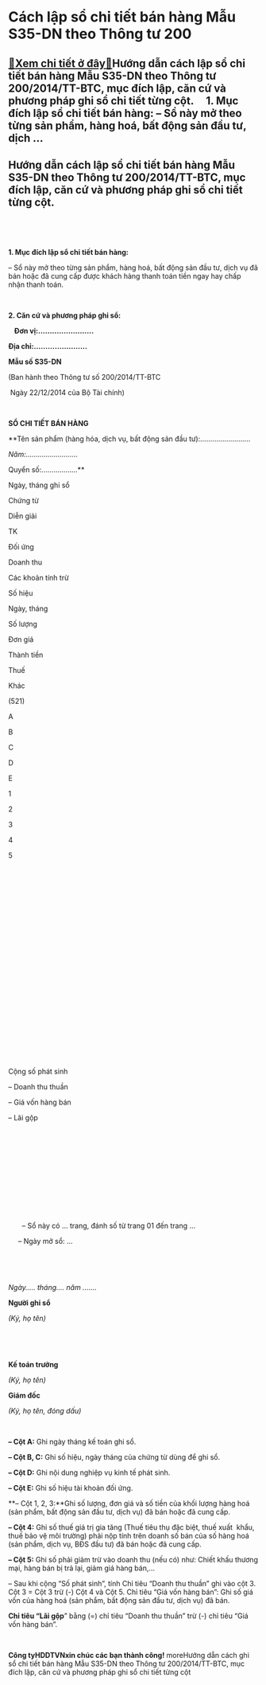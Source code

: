 Cách lập sổ chi tiết bán hàng Mẫu S35-DN theo Thông tư 200
==========================================================

[:gift:Xem chi tiết ở đây:gift:](https://hddtvn.com/cach-lap-so-chi-tiet-ban-hang-mau-s35-dn-theo-thong-tu-200/)Hướng dẫn cách lập sổ chi tiết bán hàng Mẫu S35-DN theo Thông tư 200/2014/TT-BTC, mục đích lập, căn cứ và phương pháp ghi sổ chi tiết từng cột.     1. Mục đích lập sổ chi tiết bán hàng: – Sổ này mở theo từng sản phẩm, hàng hoá, bất động sản đầu tư, dịch …
---------------------------------------------------------------------------------------------------------------------------------------------------------------------------------------------------------------------------------------------------------------



Hướng dẫn cách lập sổ chi tiết bán hàng Mẫu S35-DN theo Thông tư 200/2014/TT-BTC, mục đích lập, căn cứ và phương pháp ghi sổ chi tiết từng cột.
-------------------------------------------------------------------------------------------------------------------------------------------------


   

   

**1. Mục đích lập sổ chi tiết bán hàng:**  

– Sổ này mở theo từng sản phẩm, hàng hoá, bất động sản đầu tư, dịch vụ đã bán hoặc đã cung cấp được khách hàng thanh toán tiền ngay hay chấp nhận thanh toán.  

   

**2. Căn cứ và phương pháp ghi sổ:**






   **Đơn vị:……………………**  

**Địa chỉ:…………………..**

**Mẫu số S35-DN**  

 (Ban hành theo Thông tư số 200/2014/TT-BTC  

  Ngày 22/12/2014 của Bộ Tài chính)




  
 



**SỔ CHI TIẾT BÁN HÀNG**  

**Tên sản phẩm (hàng hóa, dịch vụ, bất động sản đầu tư):…………………….  

*Năm:……………………..*  

 Quyển số:………………**
 






Ngày, tháng ghi sổ

Chứng từ

Diễn giải

TK  

 Đối ứng

Doanh thu

Các khoản tính trừ



Số hiệu

Ngày, tháng

Số lượng

Đơn giá

Thành tiền

Thuế

Khác  

 (521)



A

B

C

D

E

1

2

3

4

5



 

 

 

   

    

    

  

 

 

 

 

 

 



Cộng số phát sinh  

 – Doanh thu thuần  

 – Giá vốn hàng bán  

 – Lãi gộp

 

 

 

 

 

 




  
     – Sổ này có … trang, đánh số từ trang 01 đến trang …  

     – Ngày mở sổ: …






 

 

*Ngày….. tháng…. năm …….*



**Người ghi sổ**  

*(Ký, họ tên)*  

    

  

**Kế toán trưởng**  

*(Ký, họ tên)*

**Giám đốc**  

*(Ký, họ tên, đóng dấu)*




  
   

**– Cột A:** Ghi ngày tháng kế toán ghi sổ.  

**– Cột B, C:** Ghi số hiệu, ngày tháng của chứng từ dùng để ghi sổ.  

**– Cột D:** Ghi nội dung nghiệp vụ kinh tế phát sinh.  

**– Cột E:** Ghi số hiệu tài khoản đối ứng.  

**– Cột 1, 2, 3:**Ghi số lượng, đơn giá và số tiền của khối lượng hàng hoá (sản phẩm, bất động sản đầu tư, dịch vụ) đã bán hoặc đã cung cấp.  

**– Cột 4:** Ghi số thuế giá trị gia tăng (Thuế tiêu thụ đặc biệt, thuế xuất  khẩu, thuế bảo vệ môi trường) phải nộp tính trên doanh số bán của số hàng hoá (sản phẩm, dịch vụ, BĐS đầu tư) đã bán hoặc đã cung cấp.  

**– Cột 5:** Ghi số phải giảm trừ vào doanh thu (nếu có) như: Chiết khấu thương mại, hàng bán bị trả lại, giảm giá hàng bán,…


– Sau khi cộng “Số phát sinh”, tính Chỉ tiêu “Doanh thu thuần” ghi vào cột 3. Cột 3 = Cột 3 trừ (-) Cột 4 và Cột 5. Chỉ tiêu “Giá vốn hàng bán”: Ghi số giá vốn của hàng hoá (sản phẩm, bất động sản đầu tư, dịch vụ) đã bán.


**Chỉ tiêu “Lãi gộp**” bằng (=) chỉ tiêu “Doanh thu thuần” trừ (-) chỉ tiêu “Giá vốn hàng bán”.



  
  

 



**Công ty****HDDTVN****xin chúc các bạn thành công!**
moreHướng dẫn cách ghi sổ chi tiết bán hàng Mẫu S35-DN theo Thông tư 200/2014/TT-BTC, mục đích lập, căn cứ và phương pháp ghi sổ chi tiết từng cột

